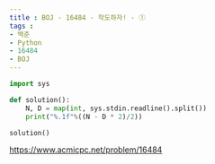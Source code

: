 ```yaml
---
title : BOJ - 16484 - 작도하자! - ①
tags :
- 백준
- Python
- 16484
- BOJ
---
```


```python
import sys

def solution():
    N, D = map(int, sys.stdin.readline().split())
    print("%.1f"%((N - D * 2)/2))

solution()
```

https://www.acmicpc.net/problem/16484
